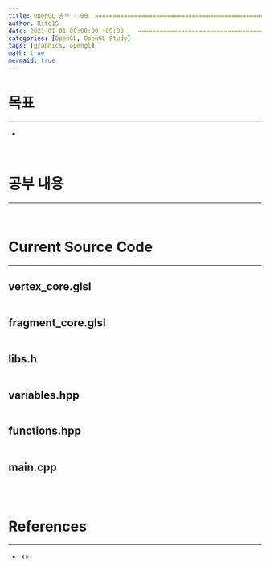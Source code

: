 ```yaml
---
title: OpenGL 공부 - 00  =============================================== 변경!
author: Rito15
date: 2021-01-01 00:00:00 +09:00    ==================================== 변경!
categories: [OpenGL, OpenGL Study]
tags: [graphics, opengl]
math: true
mermaid: true
---
```


# 목표
---
- 

<br>

# 공부 내용
---


<br>

# Current Source Code
---

## vertex_core.glsl

```glsl

```

## fragment_core.glsl

```glsl

```

## libs.h

```cpp

```

## variables.hpp

```cpp

```

## functions.hpp

```cpp

```

## main.cpp

```cpp

```

<br>

# References
---
- <>
